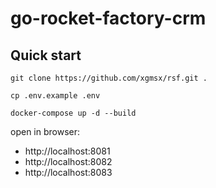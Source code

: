 # go-rocket-factory-crm

## Quick start

```console
git clone https://github.com/xgmsx/rsf.git .

cp .env.example .env

docker-compose up -d --build
```

open in browser: 
* http://localhost:8081
* http://localhost:8082
* http://localhost:8083
